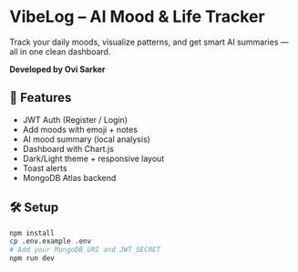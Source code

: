# VibeLog – AI Mood & Life Tracker

Track your daily moods, visualize patterns, and get smart AI summaries — all in one clean dashboard.

**Developed by Ovi Sarker**

## 🚀 Features
- JWT Auth (Register / Login)
- Add moods with emoji + notes
- AI mood summary (local analysis)
- Dashboard with Chart.js
- Dark/Light theme + responsive layout
- Toast alerts
- MongoDB Atlas backend

## 🛠 Setup
```bash
npm install
cp .env.example .env
# Add your MongoDB URI and JWT_SECRET
npm run dev
